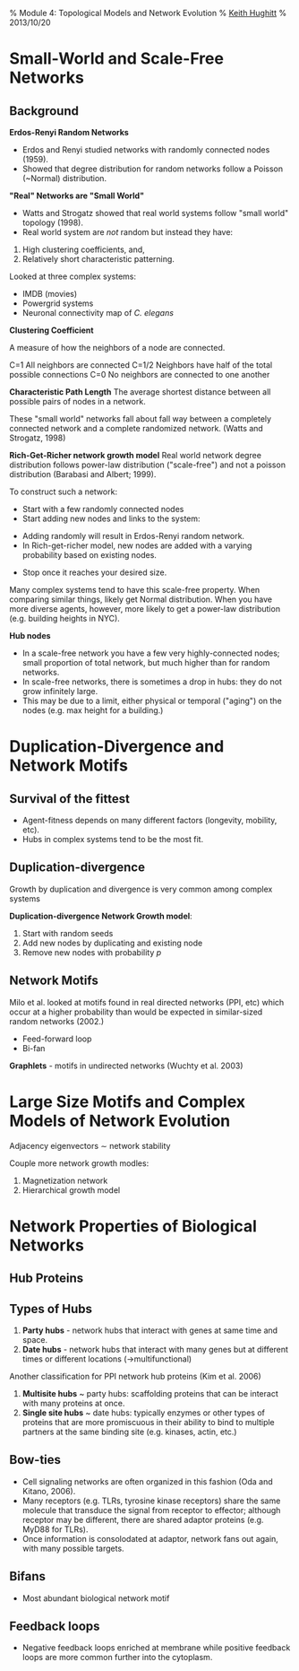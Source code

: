 % Module 4: Topological Models and Network Evolution
% [Keith Hughitt](khughitt@umd.edu)
% 2013/10/20

Small-World and Scale-Free Networks
===================================

Background
----------

**Erdos-Renyi Random Networks**
* Erdos and Renyi studied networks with randomly connected nodes (1959).
* Showed that degree distribution for random networks follow a Poisson (~Normal)
distribution.

**"Real" Networks are "Small World"**
* Watts and Strogatz showed that real world systems follow "small world" 
topology (1998).
* Real world system are *not* random but instead they have:
 1. High clustering coefficients, and,
 2. Relatively short characteristic patterning.

Looked at three complex systems:
 * IMDB (movies)
 * Powergrid systems
 * Neuronal connectivity map of *C. elegans*

**Clustering Coefficient**

 A measure of how the neighbors of a node are connected.

C=1   All neighbors are connected
C=1/2 Neighbors have half of the total possible connections
C=0   No neighbors are connected to one another

**Characteristic Path Length**
The average shortest distance between all possible pairs of nodes in a network.

These "small world" networks fall about fall way between a completely connected
network and a complete randomized network. (Watts and Strogatz, 1998)

**Rich-Get-Richer network growth model**
Real world network degree distribution follows power-law distribution 
("scale-free") and not a poisson distribution (Barabasi and Albert; 1999).

To construct such a network:
* Start with a few randomly connected nodes
* Start adding new nodes and links to the system:
 - Adding randomly will result in Erdos-Renyi random network.
 - In Rich-get-richer model, new nodes are added with a varying probability
   based on existing nodes.
* Stop once it reaches your desired size.

Many complex systems tend to have this scale-free property. When comparing
similar things, likely get Normal distribution. When you have more diverse
agents, however, more likely to get a power-law distribution (e.g. building
heights in NYC).

**Hub nodes**
* In a scale-free network you have a few very highly-connected nodes; small
proportion of total network, but much higher than for random networks.
* In scale-free networks, there is sometimes a drop in hubs: they do not
grow infinitely large.
* This may be due to a limit, either physical or temporal ("aging") on the 
nodes (e.g. max height for a building.)

Duplication-Divergence and Network Motifs
=========================================

Survival of the fittest
-----------------------

- Agent-fitness depends on many different factors (longevity, mobility, etc).
- Hubs in complex systems tend to be the most fit.

Duplication-divergence
----------------------

Growth by duplication and divergence is very common among complex systems

**Duplication-divergence Network Growth model**:

1. Start with random seeds
2. Add new nodes by duplicating and existing node
3. Remove new nodes with probability $p$

Network Motifs
--------------
Milo et al. looked at motifs found in real directed networks (PPI, etc) which
occur at a higher probability than would be expected in similar-sized random
networks (2002.)

- Feed-forward loop
- Bi-fan

**Graphlets** - motifs in undirected networks (Wuchty et al. 2003)

Large Size Motifs and Complex Models of Network Evolution
=========================================================

Adjacency eigenvectors $\sim$ network stability

Couple more network growth modles:
1. Magnetization network
2. Hierarchical growth model

Network Properties of Biological Networks
=========================================

Hub Proteins
------------

## Types of Hubs

1. **Party hubs** - network hubs that interact with genes at same time and
   space.
2. **Date hubs** - network hubs that interact with many genes but at different
   times or different locations (->multifunctional)

Another classification for PPI network hub proteins (Kim et al. 2006)

1. **Multisite hubs** ~ party hubs: scaffolding proteins that can be interact
with many proteins at once.
2. **Single site hubs** ~ date hubs: typically enzymes or other types of
proteins that are more promiscuous in their ability to bind to multiple 
partners at the same binding site (e.g. kinases, actin, etc.)

Bow-ties
--------
* Cell signaling networks are often organized in this fashion (Oda and Kitano, 
2006).
* Many receptors (e.g. TLRs, tyrosine kinase receptors) share the same molecule
that transduce the signal from receptor to effector; although receptor may be
different, there are shared adaptor proteins (e.g. MyD88 for TLRs).
* Once information is consolodated at adaptor, network fans out again, with
many possible targets.

Bifans
------
* Most abundant biological network motif

Feedback loops
--------------
* Negative feedback loops enriched at membrane while positive feedback loops
are more common further into the cytoplasm.

